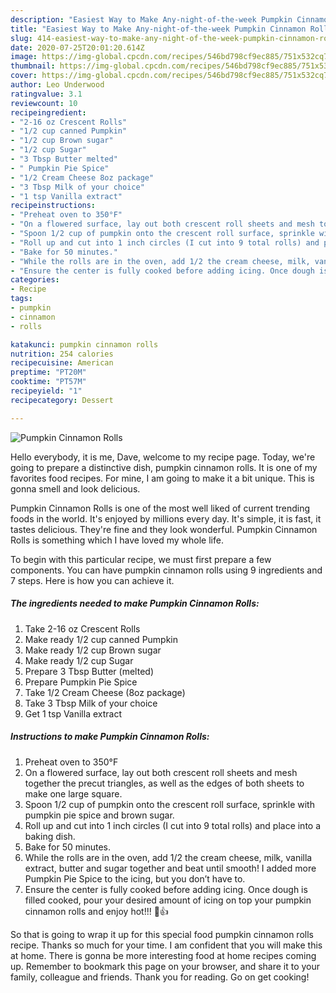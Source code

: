 ```yaml
---
description: "Easiest Way to Make Any-night-of-the-week Pumpkin Cinnamon Rolls"
title: "Easiest Way to Make Any-night-of-the-week Pumpkin Cinnamon Rolls"
slug: 414-easiest-way-to-make-any-night-of-the-week-pumpkin-cinnamon-rolls
date: 2020-07-25T20:01:20.614Z
image: https://img-global.cpcdn.com/recipes/546bd798cf9ec885/751x532cq70/pumpkin-cinnamon-rolls-recipe-main-photo.jpg
thumbnail: https://img-global.cpcdn.com/recipes/546bd798cf9ec885/751x532cq70/pumpkin-cinnamon-rolls-recipe-main-photo.jpg
cover: https://img-global.cpcdn.com/recipes/546bd798cf9ec885/751x532cq70/pumpkin-cinnamon-rolls-recipe-main-photo.jpg
author: Leo Underwood
ratingvalue: 3.1
reviewcount: 10
recipeingredient:
- "2-16 oz Crescent Rolls"
- "1/2 cup canned Pumpkin"
- "1/2 cup Brown sugar"
- "1/2 cup Sugar"
- "3 Tbsp Butter melted"
- " Pumpkin Pie Spice"
- "1/2 Cream Cheese 8oz package"
- "3 Tbsp Milk of your choice"
- "1 tsp Vanilla extract"
recipeinstructions:
- "Preheat oven to 350°F"
- "On a flowered surface, lay out both crescent roll sheets and mesh together the precut triangles, as well as the edges of both sheets to make one large square."
- "Spoon 1/2 cup of pumpkin onto the crescent roll surface, sprinkle with pumpkin pie spice and brown sugar."
- "Roll up and cut into 1 inch circles (I cut into 9 total rolls) and place into a baking dish."
- "Bake for 50 minutes."
- "While the rolls are in the oven, add 1/2 the cream cheese, milk, vanilla extract, butter and sugar together and beat until smooth! I added more Pumpkin Pie Spice to the icing, but you don’t have to."
- "Ensure the center is fully cooked before adding icing. Once dough is filled cooked, pour your desired amount of icing on top your pumpkin cinnamon rolls and enjoy hot!!! 🎃👍"
categories:
- Recipe
tags:
- pumpkin
- cinnamon
- rolls

katakunci: pumpkin cinnamon rolls 
nutrition: 254 calories
recipecuisine: American
preptime: "PT20M"
cooktime: "PT57M"
recipeyield: "1"
recipecategory: Dessert

---
```



![Pumpkin Cinnamon Rolls](https://img-global.cpcdn.com/recipes/546bd798cf9ec885/751x532cq70/pumpkin-cinnamon-rolls-recipe-main-photo.jpg)

Hello everybody, it is me, Dave, welcome to my recipe page. Today, we're going to prepare a distinctive dish, pumpkin cinnamon rolls. It is one of my favorites food recipes. For mine, I am going to make it a bit unique. This is gonna smell and look delicious.



Pumpkin Cinnamon Rolls is one of the most well liked of current trending foods in the world. It's enjoyed by millions every day. It's simple, it is fast, it tastes delicious. They're fine and they look wonderful. Pumpkin Cinnamon Rolls is something which I have loved my whole life.


To begin with this particular recipe, we must first prepare a few components. You can have pumpkin cinnamon rolls using 9 ingredients and 7 steps. Here is how you can achieve it.

<!--inarticleads1-->

##### The ingredients needed to make Pumpkin Cinnamon Rolls:

1. Take 2-16 oz Crescent Rolls
1. Make ready 1/2 cup canned Pumpkin
1. Make ready 1/2 cup Brown sugar
1. Make ready 1/2 cup Sugar
1. Prepare 3 Tbsp Butter (melted)
1. Prepare  Pumpkin Pie Spice
1. Take 1/2 Cream Cheese (8oz package)
1. Take 3 Tbsp Milk of your choice
1. Get 1 tsp Vanilla extract




<!--inarticleads2-->

##### Instructions to make Pumpkin Cinnamon Rolls:

1. Preheat oven to 350°F
1. On a flowered surface, lay out both crescent roll sheets and mesh together the precut triangles, as well as the edges of both sheets to make one large square.
1. Spoon 1/2 cup of pumpkin onto the crescent roll surface, sprinkle with pumpkin pie spice and brown sugar.
1. Roll up and cut into 1 inch circles (I cut into 9 total rolls) and place into a baking dish.
1. Bake for 50 minutes.
1. While the rolls are in the oven, add 1/2 the cream cheese, milk, vanilla extract, butter and sugar together and beat until smooth! I added more Pumpkin Pie Spice to the icing, but you don’t have to.
1. Ensure the center is fully cooked before adding icing. Once dough is filled cooked, pour your desired amount of icing on top your pumpkin cinnamon rolls and enjoy hot!!! 🎃👍




So that is going to wrap it up for this special food pumpkin cinnamon rolls recipe. Thanks so much for your time. I am confident that you will make this at home. There is gonna be more interesting food at home recipes coming up. Remember to bookmark this page on your browser, and share it to your family, colleague and friends. Thank you for reading. Go on get cooking!
